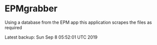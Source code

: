 # EPMgrabber
Using a database from the EPM app this application scrapes the files as required


Latest backup: Sun Sep 8 05:52:01 UTC 2019
